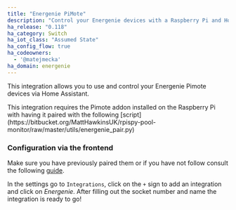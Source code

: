 ```yaml
---
title: "Energenie PiMote"
description: "Control your Energenie devices with a Raspberry Pi and Home Assistant"
ha_release: "0.118"
ha_category: Switch
ha_iot_class: "Assumed State"
ha_config_flow: true
ha_codeowners:
  - '@matejmecka'
ha_domain: energenie
---
```


This integration allows you to use and control your Energenie Pimote devices via Home Assistant.

<div class='note'>
This integration requires the Pimote addon installed on the Raspberry Pi with having it paired with the following [script](https://bitbucket.org/MattHawkinsUK/rpispy-pool-monitor/raw/master/utils/energenie_pair.py)
</div>

### Configuration via the frontend

Make sure you have previously paired them or if you have not follow consult the following [guide](https://www.raspberrypi-spy.co.uk/2017/08/controlling-energenie-power-sockets-with-the-pi-mote-addon/).

In the settings go to `Integrations`, click on the `+` sign to add an integration and click on *Energenie*. After filling out the socket number and name the integration is ready to go!
